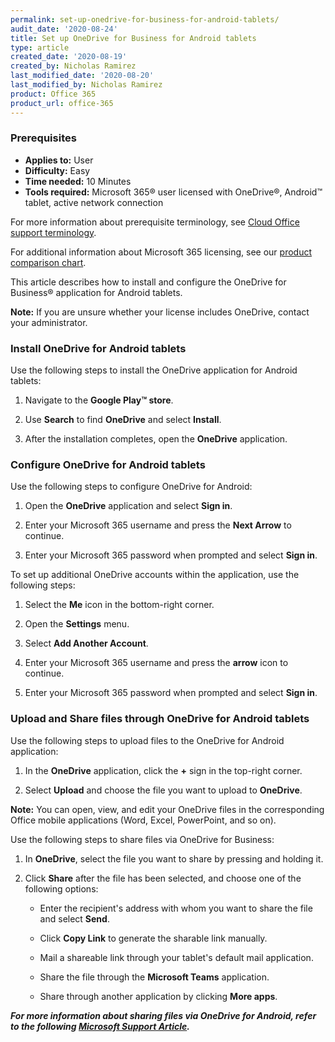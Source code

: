 ```yaml
---
permalink: set-up-onedrive-for-business-for-android-tablets/
audit_date: '2020-08-24'
title: Set up OneDrive for Business for Android tablets
type: article
created_date: '2020-08-19'
created_by: Nicholas Ramirez
last_modified_date: '2020-08-20'
last_modified_by: Nicholas Ramirez
product: Office 365
product_url: office-365
---
```


### Prerequisites

- **Applies to:** User
- **Difficulty:** Easy
- **Time needed:** 10 Minutes
- **Tools required:** Microsoft 365&reg; user licensed with OneDrive&reg;, Android&trade; tablet, active network connection

For more information about prerequisite terminology, see [Cloud Office support terminology](/how-to/cloud-office-support-terminology).

For additional information about Microsoft 365 licensing, see our [product comparison chart](https://www.rackspace.com/sites/default/files/2020-06/Rackspace-Data-Sheet-Microsoft-365-Plans-and-Pricing-Sheet-CLO-TSK-1487.pdf).

This article describes how to install and configure the OneDrive for Business&reg; application for Android tablets.

**Note:** If you are unsure whether your license includes OneDrive, contact your administrator.

### Install OneDrive for Android tablets

Use the following steps to install the OneDrive application for Android tablets:

1. Navigate to the **Google Play&trade; store**.

2. Use **Search** to find **OneDrive** and select **Install**.

3. After the installation completes, open the **OneDrive** application.

### Configure OneDrive for Android tablets

Use the following steps to configure OneDrive for Android:

1. Open the **OneDrive** application and select **Sign in**.

2. Enter your Microsoft 365 username and press the **Next Arrow** to continue.

3. Enter your Microsoft 365 password when prompted and select **Sign in**.

To set up additional OneDrive accounts within the application, use the following steps:

1. Select the **Me** icon in the bottom-right corner.

2. Open the **Settings** menu.

3. Select **Add Another Account**.

4. Enter your Microsoft 365 username and press the **arrow** icon to continue.

5. Enter your Microsoft 365 password when prompted and select **Sign in**.

### Upload and Share files through OneDrive for Android tablets

Use the following steps to upload files to the OneDrive for Android application:

1. In the **OneDrive** application, click the **+** sign in the top-right corner.

2. Select **Upload** and choose the file you want to upload to **OneDrive**.

**Note:** You can open, view, and edit your OneDrive files in the corresponding Office mobile applications
(Word, Excel, PowerPoint, and so on).

Use the following steps to share files via OneDrive for Business:

1. In **OneDrive**, select the file you want to share by pressing and holding it.

2. Click **Share** after the file has been selected, and choose one of the following options:

     - Enter the recipient's address with whom you want to share the file and select **Send**.

     - Click **Copy Link** to generate the sharable link manually.

     - Mail a shareable link through your tablet's default mail application.

     - Share the file through the **Microsoft Teams** application.

     - Share through another application by clicking **More apps**.


***For more information about sharing files via OneDrive for Android, refer to the following [Microsoft Support Article](https://support.microsoft.com/en-us/office/share-files-in-onedrive-for-android-69147161-d132-4170-ad63-7d241fa8e6dc#OS_Type=OneDrive_-_Business).***
